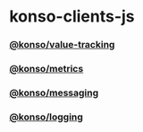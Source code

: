# konso-clients-js


### [@konso/value-tracking](./value-tracking/README.md)

### [@konso/metrics](./metrics/README.md)

### [@konso/messaging](./messaging/README.md)

### [@konso/logging](./logging/README.md)
